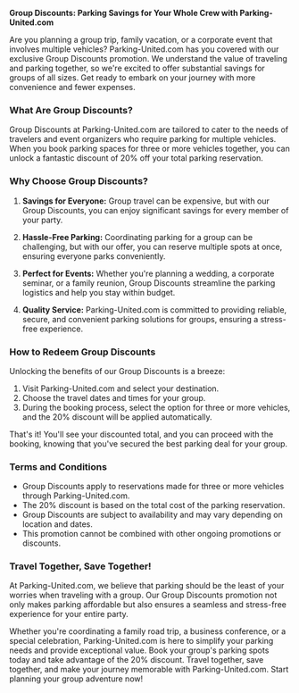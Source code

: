 **Group Discounts: Parking Savings for Your Whole Crew with Parking-United.com**

Are you planning a group trip, family vacation, or a corporate event that involves multiple vehicles? Parking-United.com has you covered with our exclusive Group Discounts promotion. We understand the value of traveling and parking together, so we're excited to offer substantial savings for groups of all sizes. Get ready to embark on your journey with more convenience and fewer expenses.

### **What Are Group Discounts?**

Group Discounts at Parking-United.com are tailored to cater to the needs of travelers and event organizers who require parking for multiple vehicles. When you book parking spaces for three or more vehicles together, you can unlock a fantastic discount of 20% off your total parking reservation.

### **Why Choose Group Discounts?**

1. **Savings for Everyone:** Group travel can be expensive, but with our Group Discounts, you can enjoy significant savings for every member of your party.

2. **Hassle-Free Parking:** Coordinating parking for a group can be challenging, but with our offer, you can reserve multiple spots at once, ensuring everyone parks conveniently.

3. **Perfect for Events:** Whether you're planning a wedding, a corporate seminar, or a family reunion, Group Discounts streamline the parking logistics and help you stay within budget.

4. **Quality Service:** Parking-United.com is committed to providing reliable, secure, and convenient parking solutions for groups, ensuring a stress-free experience.

### **How to Redeem Group Discounts**

Unlocking the benefits of our Group Discounts is a breeze:

1. Visit Parking-United.com and select your destination.
2. Choose the travel dates and times for your group.
3. During the booking process, select the option for three or more vehicles, and the 20% discount will be applied automatically.

That's it! You'll see your discounted total, and you can proceed with the booking, knowing that you've secured the best parking deal for your group.

### **Terms and Conditions**

- Group Discounts apply to reservations made for three or more vehicles through Parking-United.com.
- The 20% discount is based on the total cost of the parking reservation.
- Group Discounts are subject to availability and may vary depending on location and dates.
- This promotion cannot be combined with other ongoing promotions or discounts.

### **Travel Together, Save Together!**

At Parking-United.com, we believe that parking should be the least of your worries when traveling with a group. Our Group Discounts promotion not only makes parking affordable but also ensures a seamless and stress-free experience for your entire party.

Whether you're coordinating a family road trip, a business conference, or a special celebration, Parking-United.com is here to simplify your parking needs and provide exceptional value. Book your group's parking spots today and take advantage of the 20% discount. Travel together, save together, and make your journey memorable with Parking-United.com. Start planning your group adventure now!
